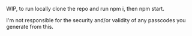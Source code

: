 WIP, to run locally clone the repo and run npm i, then npm start.

I'm not responsible for the security and/or validity of any passcodes you generate from this.

